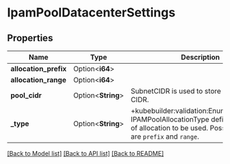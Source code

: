 # IpamPoolDatacenterSettings

## Properties

Name | Type | Description | Notes
------------ | ------------- | ------------- | -------------
**allocation_prefix** | Option<**i64**> |  | [optional]
**allocation_range** | Option<**i64**> |  | [optional]
**pool_cidr** | Option<**String**> | SubnetCIDR is used to store IPv4/IPv6 CIDR. | [optional]
**_type** | Option<**String**> | +kubebuilder:validation:Enum=prefix;range IPAMPoolAllocationType defines the type of allocation to be used. Possible values are `prefix` and `range`. | [optional]

[[Back to Model list]](../README.md#documentation-for-models) [[Back to API list]](../README.md#documentation-for-api-endpoints) [[Back to README]](../README.md)


